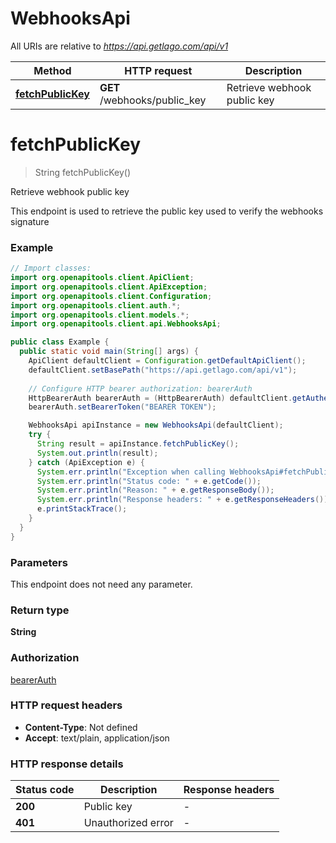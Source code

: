 # WebhooksApi

All URIs are relative to *https://api.getlago.com/api/v1*

| Method | HTTP request | Description |
|------------- | ------------- | -------------|
| [**fetchPublicKey**](WebhooksApi.md#fetchPublicKey) | **GET** /webhooks/public_key | Retrieve webhook public key |


<a id="fetchPublicKey"></a>
# **fetchPublicKey**
> String fetchPublicKey()

Retrieve webhook public key

This endpoint is used to retrieve the public key used to verify the webhooks signature

### Example
```java
// Import classes:
import org.openapitools.client.ApiClient;
import org.openapitools.client.ApiException;
import org.openapitools.client.Configuration;
import org.openapitools.client.auth.*;
import org.openapitools.client.models.*;
import org.openapitools.client.api.WebhooksApi;

public class Example {
  public static void main(String[] args) {
    ApiClient defaultClient = Configuration.getDefaultApiClient();
    defaultClient.setBasePath("https://api.getlago.com/api/v1");
    
    // Configure HTTP bearer authorization: bearerAuth
    HttpBearerAuth bearerAuth = (HttpBearerAuth) defaultClient.getAuthentication("bearerAuth");
    bearerAuth.setBearerToken("BEARER TOKEN");

    WebhooksApi apiInstance = new WebhooksApi(defaultClient);
    try {
      String result = apiInstance.fetchPublicKey();
      System.out.println(result);
    } catch (ApiException e) {
      System.err.println("Exception when calling WebhooksApi#fetchPublicKey");
      System.err.println("Status code: " + e.getCode());
      System.err.println("Reason: " + e.getResponseBody());
      System.err.println("Response headers: " + e.getResponseHeaders());
      e.printStackTrace();
    }
  }
}
```

### Parameters
This endpoint does not need any parameter.

### Return type

**String**

### Authorization

[bearerAuth](../README.md#bearerAuth)

### HTTP request headers

 - **Content-Type**: Not defined
 - **Accept**: text/plain, application/json

### HTTP response details
| Status code | Description | Response headers |
|-------------|-------------|------------------|
| **200** | Public key |  -  |
| **401** | Unauthorized error |  -  |

